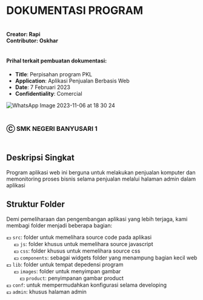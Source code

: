 # DOKUMENTASI PROGRAM
#### <br/>Creator: Rapi<br/>Contributor: Oskhar
#### <br/>Prihal terkait pembuatan dokumentasi:

* **Title**: Perpisahan program PKL
* **Application**: Aplikasi Penjualan Berbasis Web
* **Date**: 7 Februari 2023
* **Confidentiality**: Comercial

![WhatsApp Image 2023-11-06 at 18 30 24](https://github.com/raffyalbar30/perintiscomputer/assets/124699099/c455259d-5927-4ef6-9376-be3d768676d0)

### <br/>Ⓒ SMK NEGERI BANYUSARI 1

## <br/>Deskripsi Singkat
Program aplikasi web ini berguna untuk melakukan penjualan komputer dan memonitoring proses bisnis selama penjualan melalui halaman admin dalam aplikasi

## Struktur Folder

Demi pemeliharaan dan pengembangan aplikasi yang lebih terjaga, kami membagi folder menjadi beberapa bagian:

💷 `src`: folder untuk memelihara source code pada aplikasi<br/>
&nbsp;&nbsp;&nbsp;&nbsp; 💶 `js`: folder khusus untuk memelihara source javascript<br/>
&nbsp;&nbsp;&nbsp;&nbsp; 💶 `css`: folder khusus untuk memelihara source css<br/>
&nbsp;&nbsp;&nbsp;&nbsp; 💶 `components`: sebagai widgets folder yang menampung bagian kecil web<br/>
💷 `lib`: folder untuk tempat depedensi program<br/>
&nbsp;&nbsp;&nbsp;&nbsp; 💶 `images`: folder untuk menyimpan gambar<br/>
&nbsp;&nbsp;&nbsp;&nbsp;&nbsp;&nbsp;&nbsp;&nbsp; 💵 `product`: penyimpanan gambar product<br/>
💷 `conf`: untuk mempermudahkan konfigurasi selama developing<br/>
💷 `admin`: khusus halaman admin
